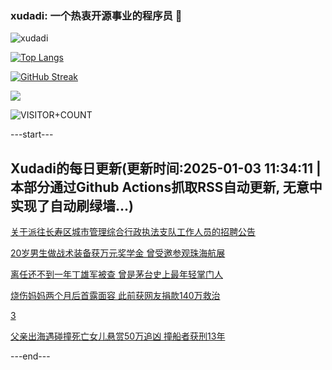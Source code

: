 ### xudadi: 一个热衷开源事业的程序员 👋

![xudadi](https://github-readme-stats-git-masterorgs-github-readme-stats-team.vercel.app/api?username=xudadi)

[![Top Langs](https://github-readme-stats.vercel.app/api/top-langs/?username=xudadi)](https://github.com/anuraghazra/github-readme-stats)

[![GitHub Streak](https://streak-stats.demolab.com?user=xudadi&locale=zh_Hans)](https://git.io/streak-stats)

![](https://raw.githubusercontent.com/xudadi/xudadi/main/assets/github-contribution-grid-snake.svg)

![VISITOR+COUNT](https://komarev.com/ghpvc/?username=xudadi&label=VISITOR+COUNT)


---start---

## Xudadi的每日更新(更新时间:2025-01-03 11:34:11 | 本部分通过Github Actions抓取RSS自动更新, 无意中实现了自动刷绿墙...)

[关于派往长寿区城市管理综合行政执法支队工作人员的招聘公告](https://www.gongkaoleida.com/article/2253327)

[20岁男生做战术装备获万元奖学金 曾受邀参观珠海航展](https://m.163.com/news/article/JKU0J5RM053469M5.html)

[离任还不到一年丁雄军被查 曾是茅台史上最年轻掌门人](https://m.163.com/news/article/JKTPPC190530KP1K.html)

[烧伤妈妈两个月后首露面容 此前获网友捐款140万救治](https://m.163.com/news/article/JKT61LG5053469LG.html)

[3](https://m.163.com/touch/news/sub/domestic)

[父亲出海遇碰撞死亡女儿悬赏50万追凶 撞船者获刑13年](https://m.163.com/news/article/JKRM2L8Q051492T3.html)

---end---
